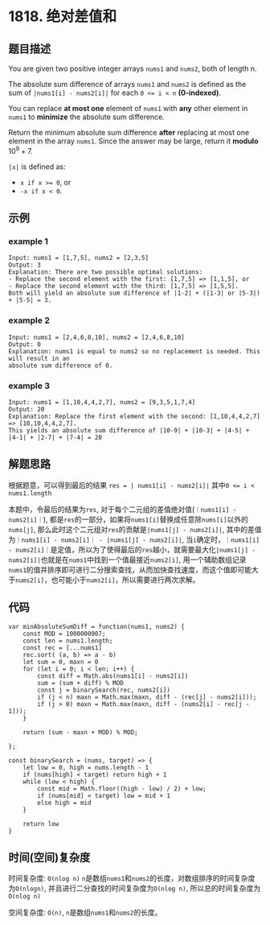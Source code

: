 # 1818. 绝对差值和

## 题目描述

You are given two positive integer arrays `nums1` and `nums2`, both of length n.

The absolute sum difference of arrays `nums1` and `nums2` is defined as the sum of `|nums1[i] - nums2[i]|` for each `0 <= i < n` **(0-indexed)**.

You can replace **at most one** element of `nums1` with **any** other element in `nums1` to **minimize** the absolute sum difference.

Return the minimum absolute sum difference **after** replacing at most one element in the array `nums1`. Since the answer may be large, return it **modulo** $10 ^ 9 + 7$.

`|x|` is defined as:

 * `x if x >= 0`, or
 * `-x if x < 0`.

## 示例

### example 1

```
Input: nums1 = [1,7,5], nums2 = [2,3,5]
Output: 3
Explanation: There are two possible optimal solutions:
- Replace the second element with the first: [1,7,5] => [1,1,5], or
- Replace the second element with the third: [1,7,5] => [1,5,5].
Both will yield an absolute sum difference of |1-2| + (|1-3| or |5-3|) + |5-5| = 3.
```

### example 2

```
Input: nums1 = [2,4,6,8,10], nums2 = [2,4,6,8,10]
Output: 0
Explanation: nums1 is equal to nums2 so no replacement is needed. This will result in an 
absolute sum difference of 0.
```

### example 3

```
Input: nums1 = [1,10,4,4,2,7], nums2 = [9,3,5,1,7,4]
Output: 20
Explanation: Replace the first element with the second: [1,10,4,4,2,7] => [10,10,4,4,2,7].
This yields an absolute sum difference of |10-9| + |10-3| + |4-5| + |4-1| + |2-7| + |7-4| = 20
```

## 解题思路

根据题意，可以得到最后的结果 `res = | nums1[i] - nums2[i]|` 其中`0 <= i < nums1.length`

本题中，令最后的结果为`res`, 对于每个二元组的差值绝对值(`｜nums1[i] - nums2[i]｜`), 都是`res`的一部分，如果将`nums1[i]`替换成任意除`nums[i]`以外的`nums[j]`, 那么此时这个二元组对`res`的贡献是`|nums1[j] - nums2[i]|`, 其中的差值为`｜nums1[i] - nums2[i]｜ - |nums1[j] - nums2[i]|`, 当`i`确定时，`｜nums1[i] - nums2[i]｜`是定值，所以为了使得最后的`res`越小，就需要最大化`|nums1[j] - nums2[i]|`也就是在`nums1`中找到一个值最接近`nums2[i]`, 用一个辅助数组记录`nums1`的值并排序即可进行二分搜索查找，从而加快查找速度，而这个值即可能大于`nums2[i]`，也可能小于`nums2[i]`，所以需要进行两次求解。

## 代码

```
var minAbsoluteSumDiff = function(nums1, nums2) {
    const MOD = 1000000007;
    const len = nums1.length;
    const rec = [...nums1]
    rec.sort( (a, b) => a - b)
    let sum = 0, maxn = 0
    for (let i = 0; i < len; i++) {
        const diff = Math.abs(nums1[i] - nums2[i])
        sum = (sum + diff) % MOD
        const j = binarySearch(rec, nums2[i])
        if (j < n) maxn = Math.max(maxn, diff - (rec[j] - nums2[i]));
        if (j > 0) maxn = Math.max(maxn, diff - (nums2[i] - rec[j - 1]));
    }

    return (sum - maxn + MOD) % MOD;

};

const binarySearch = (nums, target) => {
    let low = 0, high = nums.length - 1
    if (nums[high] < target) return high + 1
    while (low < high) {
        const mid = Math.floor((high - low) / 2) + low;
        if (nums[mid] < target) low = mid + 1
        else high = mid
    }

    return low
}
```

## 时间(空间)复杂度

时间复杂度: `O(nlog n)` `n`是数组`nums1`和`nums2`的长度，对数组排序的时间复杂度为`O(nlogn)`, 并且进行二分查找的时间复杂度为`O(nlog n)`, 所以总的时间复杂度为`O(nlog n)`

空间复杂度: `O(n)`, `n`是数组`nums1`和`nums2`的长度。